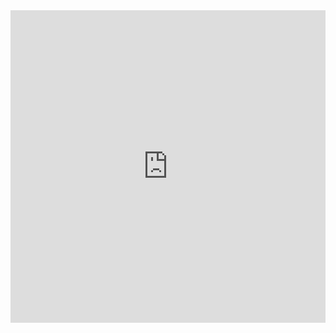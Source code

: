 <iframe width="100%" height="500" frameborder="0"
  src="https://observablehq.com/embed/406804dcf91a0e67?cell=*&api_key=d9050e43e1ebad06c11673a1f43bc35e63cbbc33"></iframe>